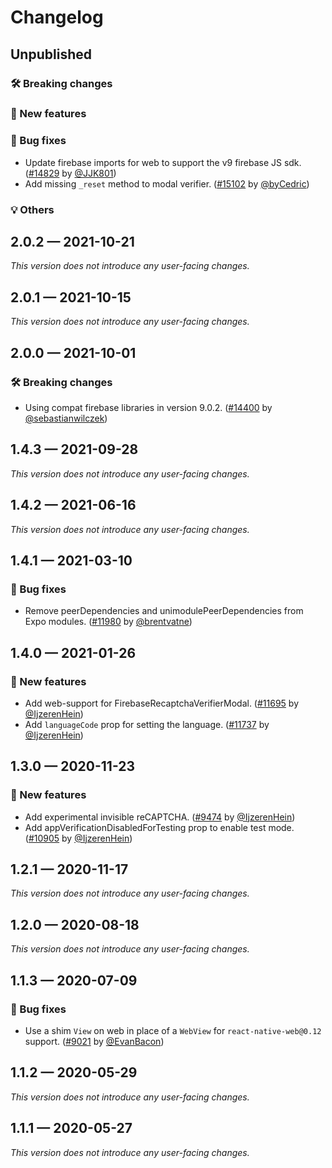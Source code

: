 # Changelog

## Unpublished

### 🛠 Breaking changes

### 🎉 New features

### 🐛 Bug fixes

- Update firebase imports for web to support the v9 firebase JS sdk. ([#14829](https://github.com/expo/expo/pull/14829) by [@JJK801](https://github.com/JJK801))
- Add missing `_reset` method to modal verifier. ([#15102](https://github.com/expo/expo/pull/15102) by [@byCedric](https://github.com/byCedric))

### 💡 Others

## 2.0.2 — 2021-10-21

_This version does not introduce any user-facing changes._

## 2.0.1 — 2021-10-15

_This version does not introduce any user-facing changes._

## 2.0.0 — 2021-10-01

### 🛠 Breaking changes

- Using compat firebase libraries in version 9.0.2. ([#14400](https://github.com/expo/expo/pull/14400) by [@sebastianwilczek](https://github.com/sebastianwilczek))

## 1.4.3 — 2021-09-28

_This version does not introduce any user-facing changes._

## 1.4.2 — 2021-06-16

_This version does not introduce any user-facing changes._

## 1.4.1 — 2021-03-10

### 🐛 Bug fixes

- Remove peerDependencies and unimodulePeerDependencies from Expo modules. ([#11980](https://github.com/expo/expo/pull/11980) by [@brentvatne](https://github.com/brentvatne))

## 1.4.0 — 2021-01-26

### 🎉 New features

- Add web-support for FirebaseRecaptchaVerifierModal. ([#11695](https://github.com/expo/expo/pull/11695) by [@IjzerenHein](https://github.com/IjzerenHein))
- Add `languageCode` prop for setting the language. ([#11737](https://github.com/expo/expo/pull/11737) by [@IjzerenHein](https://github.com/IjzerenHein))

## 1.3.0 — 2020-11-23

### 🎉 New features

- Add experimental invisible reCAPTCHA. ([#9474](https://github.com/expo/expo/pull/9474) by [@IjzerenHein](https://github.com/IjzerenHein))
- Add appVerificationDisabledForTesting prop to enable test mode. ([#10905](https://github.com/expo/expo/pull/10905) by [@IjzerenHein](https://github.com/IjzerenHein))

## 1.2.1 — 2020-11-17

_This version does not introduce any user-facing changes._

## 1.2.0 — 2020-08-18

_This version does not introduce any user-facing changes._

## 1.1.3 — 2020-07-09

### 🐛 Bug fixes

- Use a shim `View` on web in place of a `WebView` for `react-native-web@0.12` support. ([#9021](https://github.com/expo/expo/pull/9021) by [@EvanBacon](https://github.com/EvanBacon))

## 1.1.2 — 2020-05-29

_This version does not introduce any user-facing changes._

## 1.1.1 — 2020-05-27

_This version does not introduce any user-facing changes._
